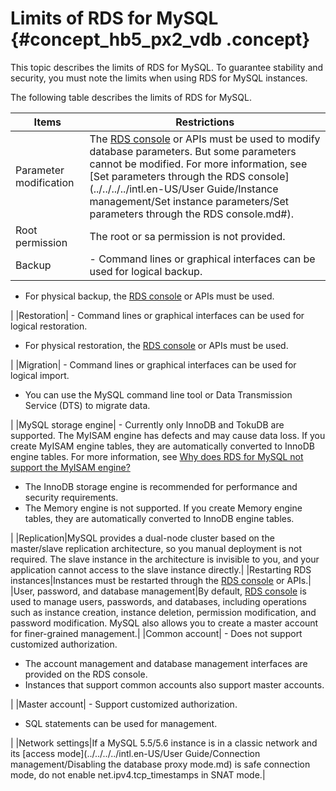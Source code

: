 # Limits of RDS for MySQL {#concept_hb5_px2_vdb .concept}

This topic describes the limits of RDS for MySQL. To guarantee stability and security, you must note the limits when using RDS for MySQL instances.

The following table describes the limits of RDS for MySQL.

|Items|Restrictions|
|-----|------------|
|Parameter modification|The [RDS console](https://rds.console.aliyun.com/) or APIs must be used to modify database parameters. But some parameters cannot be modified. For more information, see [Set parameters through the RDS console](../../../../intl.en-US/User Guide/Instance management/Set instance parameters/Set parameters through the RDS console.md#).|
|Root permission|The root or sa permission is not provided.|
|Backup| -   Command lines or graphical interfaces can be used for logical backup.
-   For physical backup, the [RDS console](https://rds.console.aliyun.com/) or APIs must be used.

 |
|Restoration| -   Command lines or graphical interfaces can be used for logical restoration.
-   For physical restoration, the [RDS console](https://rds.console.aliyun.com/) or APIs must be used.

 |
|Migration| -   Command lines or graphical interfaces can be used for logical import.
-   You can use the MySQL command line tool or Data Transmission Service \(DTS\) to migrate data.

 |
|MySQL storage engine| -   Currently only InnoDB and TokuDB are supported. The MyISAM engine has defects and may cause data loss. If you create MyISAM engine tables, they are automatically converted to InnoDB engine tables. For more information, see [Why does RDS for MySQL not support the MyISAM engine?](https://www.alibabacloud.com/help/doc-detail/52558.htm)
-   The InnoDB storage engine is recommended for performance and security requirements.
-   The Memory engine is not supported. If you create Memory engine tables, they are automatically converted to InnoDB engine tables.

 |
|Replication|MySQL provides a dual-node cluster based on the master/slave replication architecture, so you manual deployment is not required. The slave instance in the architecture is invisible to you, and your application cannot access to the slave instance directly.|
|Restarting RDS instances|Instances must be restarted through the [RDS console](https://rds.console.aliyun.com/) or APIs.|
|User, password, and database management|By default, [RDS console](https://rds.console.aliyun.com/) is used to manage users, passwords, and databases, including operations such as instance creation, instance deletion, permission modification, and password modification. MySQL also allows you to create a master account for finer-grained management.|
|Common account| -   Does not support customized authorization.
-   The account management and database management interfaces are provided on the RDS console.
-   Instances that support common accounts also support master accounts.

 |
|Master account| -   Support customized authorization.
-   SQL statements can be used for management.

 |
|Network settings|If a MySQL 5.5/5.6 instance is in a classic network and its [access mode](../../../../intl.en-US/User Guide/Connection management/Disabling the database proxy mode.md) is safe connection mode, do not enable net.ipv4.tcp\_timestamps in SNAT mode.|


